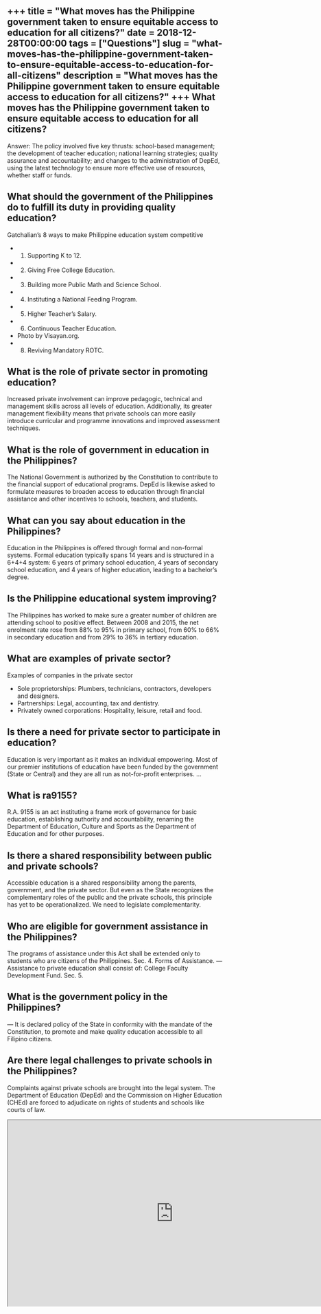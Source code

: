 +++
title = "What moves has the Philippine government taken to ensure equitable access to education for all citizens?"
date = 2018-12-28T00:00:00
tags = ["Questions"]
slug = "what-moves-has-the-philippine-government-taken-to-ensure-equitable-access-to-education-for-all-citizens"
description = "What moves has the Philippine government taken to ensure equitable access to education for all citizens?"
+++
What moves has the Philippine government taken to ensure equitable access to education for all citizens?
--------------------------------------------------------------------------------------------------------

Answer: The policy involved five key thrusts: school-based management; the development of teacher education; national learning strategies; quality assurance and accountability; and changes to the administration of DepEd, using the latest technology to ensure more effective use of resources, whether staff or funds.

What should the government of the Philippines do to fulfill its duty in providing quality education?
----------------------------------------------------------------------------------------------------

Gatchalian’s 8 ways to make Philippine education system competitive

- 1) Supporting K to 12.
- 2) Giving Free College Education.
- 3) Building more Public Math and Science School.
- 4) Instituting a National Feeding Program.
- 5) Higher Teacher’s Salary.
- 6) Continuous Teacher Education.
- Photo by Visayan.org.
- 8) Reviving Mandatory ROTC.

What is the role of private sector in promoting education?
----------------------------------------------------------

Increased private involvement can improve pedagogic, technical and management skills across all levels of education. Additionally, its greater management flexibility means that private schools can more easily introduce curricular and programme innovations and improved assessment techniques.

What is the role of government in education in the Philippines?
---------------------------------------------------------------

The National Government is authorized by the Constitution to contribute to the financial support of educational programs. DepEd is likewise asked to formulate measures to broaden access to education through financial assistance and other incentives to schools, teachers, and students.

What can you say about education in the Philippines?
----------------------------------------------------

Education in the Philippines is offered through formal and non-formal systems. Formal education typically spans 14 years and is structured in a 6+4+4 system: 6 years of primary school education, 4 years of secondary school education, and 4 years of higher education, leading to a bachelor’s degree.

Is the Philippine educational system improving?
-----------------------------------------------

The Philippines has worked to make sure a greater number of children are attending school to positive effect. Between 2008 and 2015, the net enrolment rate rose from 88% to 95% in primary school, from 60% to 66% in secondary education and from 29% to 36% in tertiary education.

What are examples of private sector?
------------------------------------

Examples of companies in the private sector

- Sole proprietorships: Plumbers, technicians, contractors, developers and designers.
- Partnerships: Legal, accounting, tax and dentistry.
- Privately owned corporations: Hospitality, leisure, retail and food.

Is there a need for private sector to participate in education?
---------------------------------------------------------------

Education is very important as it makes an individual empowering. Most of our premier institutions of education have been funded by the government (State or Central) and they are all run as not-for-profit enterprises. …

What is ra9155?
---------------

R.A. 9155 is an act instituting a frame work of governance for basic education, establishing authority and accountability, renaming the Department of Education, Culture and Sports as the Department of Education and for other purposes.

Is there a shared responsibility between public and private schools?
--------------------------------------------------------------------

Accessible education is a shared responsibility among the parents, government, and the private sector. But even as the State recognizes the complementary roles of the public and the private schools, this principle has yet to be operationalized. We need to legislate complementarity.

Who are eligible for government assistance in the Philippines?
--------------------------------------------------------------

The programs of assistance under this Act shall be extended only to students who are citizens of the Philippines. Sec. 4. Forms of Assistance. — Assistance to private education shall consist of: College Faculty Development Fund. Sec. 5.

What is the government policy in the Philippines?
-------------------------------------------------

— It is declared policy of the State in conformity with the mandate of the Constitution, to promote and make quality education accessible to all Filipino citizens.

Are there legal challenges to private schools in the Philippines?
-----------------------------------------------------------------

Complaints against private schools are brought into the legal system. The Department of Education (DepEd) and the Commission on Higher Education (CHEd) are forced to adjudicate on rights of students and schools like courts of law.

<iframe allow="accelerometer; autoplay; clipboard-write; encrypted-media; gyroscope; picture-in-picture" allowfullscreen="" class="__youtube_prefs__  epyt-is-override  no-lazyload" data-no-lazy="1" data-origheight="433" data-origwidth="770" data-skipgform_ajax_framebjll="" height="433" id="_ytid_15497" loading="lazy" src="https://www.youtube.com/embed/hWqEOzX9ru8?enablejsapi=1&autoplay=0&cc_load_policy=0&cc_lang_pref=&iv_load_policy=1&loop=0&modestbranding=0&rel=1&fs=1&playsinline=0&autohide=2&theme=dark&color=red&controls=1&" title="YouTube player" width="770"></iframe>